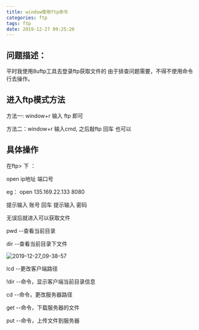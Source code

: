 ```yaml
---
title: window使用ftp命令
categories: ftp
tags: ftp
date: 2019-12-27 09:25:20
---
```


## 问题描述：

   平时我使用8uftp工具去登录ftp获取文件的
由于排查问题需要，不得不使用命令行去操作。

## 进入ftp模式方法
 
 方法一: window+r 输入 ftp 即可

 方法二：window+r 输入cmd, 之后敲ftp 回车 也可以

 ## 具体操作

在ftp> 下 ：

open ip地址 端口号

eg： open 135.169.22.133 8080

提示输入 账号 回车 提示输入 密码

无误后就进入可以获取文件

pwd   --查看当前目录

dir   --查看当前目录下文件

![2019-12-27_09-38-57](https://s2.ax1x.com/2019/12/27/lEqXi6.png)

lcd  --更改客户端路径

!dir  --命令，显示客户端当前目录信息

cd    --命令，更改服务器路径

get   --命令，下载服务器的文件

put   --命令，上传文件到服务器
